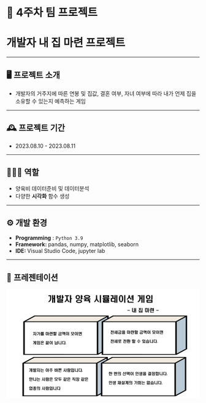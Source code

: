 # 🚩 4주차 팀 프로젝트
# **개발자 내 집 마련 프로젝트**
----------------------------------------------------------

## 🖥️ 프로젝트 소개
- 개발자의 거주지에 따른 연봉 및 집값, 결혼 여부, 자녀 여부에 따라 내가 언제 집을 소유할 수 있는지 예측하는 게임
----------------------------------------------------------

## 🕰️ 프로젝트 기간
* 2023.08.10 - 2023.08.11
----------------------------------------------------------


## 🧑‍🤝‍🧑 역할
* 양육비 데이터준비 및 데이터분석
* 다양한 **시각화** 함수 생성

----------------------------------------------------------

## ⚙️ 개발 환경
- **Programming** : `Python 3.9`
- <strong>Framework: </strong> pandas, numpy, matplotlib, seaborn
- <strong>IDE: </strong> Visual Studio Code, jupyter lab


----------------------------------------------------------
## 📌 프레젠테이션
![Alt text](../week04_%EA%B3%B5%EA%B3%B5%EB%8D%B0%EC%9D%B4%ED%84%B0_SSF/read_img/image.png)